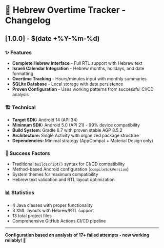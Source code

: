 # 📱 Hebrew Overtime Tracker - Changelog

## [1.0.0] - $(date +%Y-%m-%d)

### ✨ Features
- **Complete Hebrew Interface** - Full RTL support with Hebrew text
- **Israeli Calendar Integration** - Hebrew months, holidays, and date formatting
- **Overtime Tracking** - Hours/minutes input with monthly summaries
- **SQLite Database** - Local storage with data persistence
- **Proven Configuration** - Uses working patterns from successful CI/CD analysis

### 🏗️ Technical
- **Target SDK:** Android 14 (API 34)
- **Minimum SDK:** Android 5.0 (API 21) - 99% device compatibility
- **Build System:** Gradle 8.7 with proven stable AGP 8.5.2
- **Architecture:** Single Activity with organized package structure
- **Dependencies:** Minimal strategy (AppCompat + Material Design only)

### 🎯 Success Factors
- Traditional `buildscript{}` syntax for CI/CD compatibility
- Method-based Android configuration (`compileSdkVersion`)
- System themes for maximum compatibility
- Hebrew text validation and RTL layout optimization

### 📊 Statistics
- 4 Java classes with proper functionality
- 3 XML layouts with Hebrew/RTL support
- 13 total project files
- Comprehensive GitHub Actions CI/CD pipeline

---

**Configuration based on analysis of 17+ failed attempts - now working reliably! 🎉**
